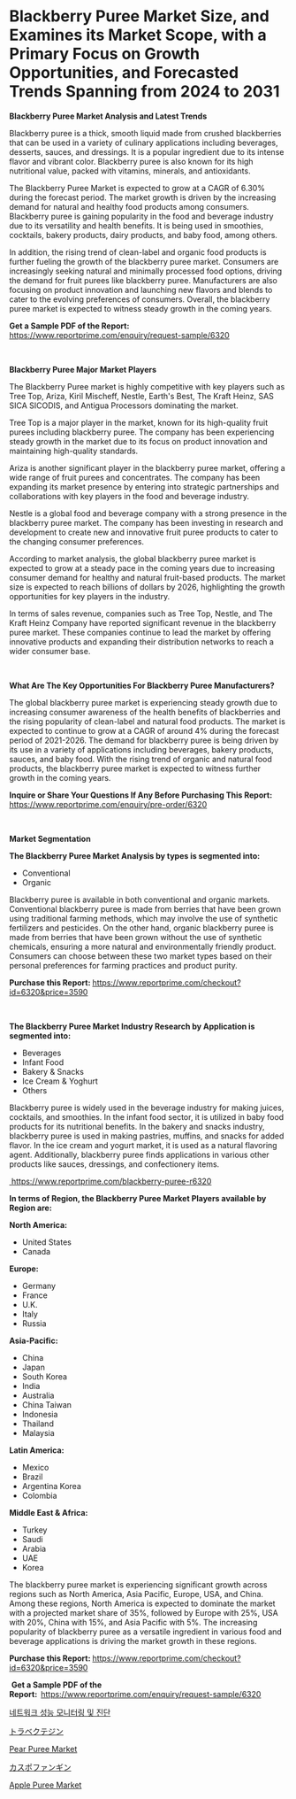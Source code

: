 <p><h1>Blackberry Puree Market Size, and Examines its Market Scope, with a Primary Focus on Growth Opportunities, and Forecasted Trends Spanning from 2024 to 2031</h1></p><p><strong>Blackberry Puree Market Analysis and Latest Trends</strong></p>
<p><p>Blackberry puree is a thick, smooth liquid made from crushed blackberries that can be used in a variety of culinary applications including beverages, desserts, sauces, and dressings. It is a popular ingredient due to its intense flavor and vibrant color. Blackberry puree is also known for its high nutritional value, packed with vitamins, minerals, and antioxidants.</p><p>The Blackberry Puree Market is expected to grow at a CAGR of 6.30% during the forecast period. The market growth is driven by the increasing demand for natural and healthy food products among consumers. Blackberry puree is gaining popularity in the food and beverage industry due to its versatility and health benefits. It is being used in smoothies, cocktails, bakery products, dairy products, and baby food, among others.</p><p>In addition, the rising trend of clean-label and organic food products is further fueling the growth of the blackberry puree market. Consumers are increasingly seeking natural and minimally processed food options, driving the demand for fruit purees like blackberry puree. Manufacturers are also focusing on product innovation and launching new flavors and blends to cater to the evolving preferences of consumers. Overall, the blackberry puree market is expected to witness steady growth in the coming years.</p></p>
<p><strong>Get a Sample PDF of the Report:&nbsp;</strong> <a href="https://www.reportprime.com/enquiry/request-sample/6320">https://www.reportprime.com/enquiry/request-sample/6320</a></p>
<p>&nbsp;</p>
<p><strong>Blackberry Puree Major Market Players</strong></p>
<p><p>The Blackberry Puree market is highly competitive with key players such as Tree Top, Ariza, Kiril Mischeff, Nestle, Earth's Best, The Kraft Heinz, SAS SICA SICODIS, and Antigua Processors dominating the market. </p><p>Tree Top is a major player in the market, known for its high-quality fruit purees including blackberry puree. The company has been experiencing steady growth in the market due to its focus on product innovation and maintaining high-quality standards.</p><p>Ariza is another significant player in the blackberry puree market, offering a wide range of fruit purees and concentrates. The company has been expanding its market presence by entering into strategic partnerships and collaborations with key players in the food and beverage industry.</p><p>Nestle is a global food and beverage company with a strong presence in the blackberry puree market. The company has been investing in research and development to create new and innovative fruit puree products to cater to the changing consumer preferences.</p><p>According to market analysis, the global blackberry puree market is expected to grow at a steady pace in the coming years due to increasing consumer demand for healthy and natural fruit-based products. The market size is expected to reach billions of dollars by 2026, highlighting the growth opportunities for key players in the industry.</p><p>In terms of sales revenue, companies such as Tree Top, Nestle, and The Kraft Heinz Company have reported significant revenue in the blackberry puree market. These companies continue to lead the market by offering innovative products and expanding their distribution networks to reach a wider consumer base.</p></p>
<p>&nbsp;</p>
<p><strong>What Are The Key Opportunities For Blackberry Puree Manufacturers?</strong></p>
<p><p>The global blackberry puree market is experiencing steady growth due to increasing consumer awareness of the health benefits of blackberries and the rising popularity of clean-label and natural food products. The market is expected to continue to grow at a CAGR of around 4% during the forecast period of 2021-2026. The demand for blackberry puree is being driven by its use in a variety of applications including beverages, bakery products, sauces, and baby food. With the rising trend of organic and natural food products, the blackberry puree market is expected to witness further growth in the coming years.</p></p>
<p><strong>Inquire or Share Your Questions If Any Before Purchasing This Report:</strong> <a href="https://www.reportprime.com/enquiry/pre-order/6320">https://www.reportprime.com/enquiry/pre-order/6320</a></p>
<p>&nbsp;</p>
<p><strong>Market Segmentation</strong></p>
<p><strong>The Blackberry Puree Market Analysis by types is segmented into:</strong></p>
<p><ul><li>Conventional</li><li>Organic</li></ul></p>
<p><p>Blackberry puree is available in both conventional and organic markets. Conventional blackberry puree is made from berries that have been grown using traditional farming methods, which may involve the use of synthetic fertilizers and pesticides. On the other hand, organic blackberry puree is made from berries that have been grown without the use of synthetic chemicals, ensuring a more natural and environmentally friendly product. Consumers can choose between these two market types based on their personal preferences for farming practices and product purity.</p></p>
<p><strong>Purchase this Report:&nbsp;</strong><a href="https://www.reportprime.com/checkout?id=6320&price=3590">https://www.reportprime.com/checkout?id=6320&price=3590</a></p>
<p>&nbsp;</p>
<p><strong>The Blackberry Puree Market Industry Research by Application is segmented into:</strong></p>
<p><ul><li>Beverages</li><li>Infant Food</li><li>Bakery & Snacks</li><li>Ice Cream & Yoghurt</li><li>Others</li></ul></p>
<p><p>Blackberry puree is widely used in the beverage industry for making juices, cocktails, and smoothies. In the infant food sector, it is utilized in baby food products for its nutritional benefits. In the bakery and snacks industry, blackberry puree is used in making pastries, muffins, and snacks for added flavor. In the ice cream and yogurt market, it is used as a natural flavoring agent. Additionally, blackberry puree finds applications in various other products like sauces, dressings, and confectionery items.</p></p>
<p><a href="https://www.reportprime.com/blackberry-puree-r6320">&nbsp;https://www.reportprime.com/blackberry-puree-r6320</a></p>
<p><strong>In terms of Region, the Blackberry Puree Market Players available by Region are:</strong></p>
<p>
    <p> <strong> North America: </strong>
        <ul>
            <li>United States</li>
            <li>Canada</li>
        </ul>
        </p> 
    <p> <strong> Europe: </strong>
        <ul>
            <li>Germany</li>
            <li>France</li>
            <li>U.K.</li>
            <li>Italy</li>
            <li>Russia</li>
        </ul>
        </p> 
    <p> <strong> Asia-Pacific: </strong>
        <ul>
            <li>China</li>
            <li>Japan</li>
            <li>South Korea</li>
            <li>India</li>
            <li>Australia</li>
            <li>China Taiwan</li>
            <li>Indonesia</li>
            <li>Thailand</li>
            <li>Malaysia</li>
        </ul>
        </p> 
    <p> <strong> Latin America: </strong>
        <ul>
            <li>Mexico</li>
            <li>Brazil</li>
            <li>Argentina Korea</li>
            <li>Colombia</li>
        </ul>
        </p> 
    <p> <strong> Middle East & Africa: </strong>
        <ul>
            <li>Turkey</li>
            <li>Saudi</li>
            <li>Arabia</li>
            <li>UAE</li>
            <li>Korea</li>
        </ul>
    </p>
    </p>
<p><p>The blackberry puree market is experiencing significant growth across regions such as North America, Asia Pacific, Europe, USA, and China. Among these regions, North America is expected to dominate the market with a projected market share of 35%, followed by Europe with 25%, USA with 20%, China with 15%, and Asia Pacific with 5%. The increasing popularity of blackberry puree as a versatile ingredient in various food and beverage applications is driving the market growth in these regions.</p></p>
<p><strong>Purchase this Report: </strong><a href="https://www.reportprime.com/checkout?id=6320&price=3590">https://www.reportprime.com/checkout?id=6320&price=3590</a></p>
<p>&nbsp;<strong>Get a Sample PDF of the Report:&nbsp;&nbsp;</strong><a href="https://www.reportprime.com/enquiry/request-sample/6320">https://www.reportprime.com/enquiry/request-sample/6320</a></p>
<p><strong></strong></p>
<p><p><a href="https://github.com/JeromeRtyau89966/Market-Research-Report-List-1/blob/main/644256071483.md">네트워크 성능 모니터링 및 진단</a></p><p><a href="https://github.com/AriMuller2009/Market-Research-Report-List-1/blob/main/687383175010.md">トラベクテジン</a></p><p><a href="https://github.com/IsmaelBlick2023/Market-Research-Report-List-1/blob/main/pear-puree-market.md">Pear Puree Market</a></p><p><a href="https://github.com/dathomson6534/Market-Research-Report-List-1/blob/main/195789675011.md">カスポファンギン</a></p><p><a href="https://github.com/Airanohannonzb68e5pb53oc1/Market-Research-Report-List-2/blob/main/apple-puree-market.md">Apple Puree Market</a></p></p>
